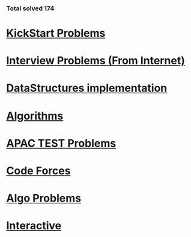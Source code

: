 <h3> Total solved 174 </h3>
<h1><a href="https://github.com/tanaykulkarni27/Python-Coding/blob/master/KickStart.md">KickStart Problems</a></h1>
<h1><a href="https://github.com/tanaykulkarni27/Python-Coding/blob/master/Interview.md">Interview Problems  (From Internet)</a></h1>
<h1><a href="https://github.com/tanaykulkarni27/Python-Coding/blob/master/DataStructures.md">DataStructures implementation</a></h1>
<h1><a href="https://github.com/tanaykulkarni27/Python-Coding/blob/master/knap.md">Algorithms</a></h1>
<h1><a href="https://github.com/tanaykulkarni27/Python-Coding/blob/master/apac.md">APAC TEST Problems</a></h1>
<h1><a href="https://github.com/tanaykulkarni27/Python-Coding/blob/master/Codeforce.md">Code Forces</a></h1>
<h1><a href="https://github.com/tanaykulkarni27/Python-Coding/blob/master/errichto.md">Algo Problems</a></h1>
<h1><a href="https://github.com/tanaykulkarni27/Python-Coding/blob/master/interactive.md">Interactive</a></h1>
